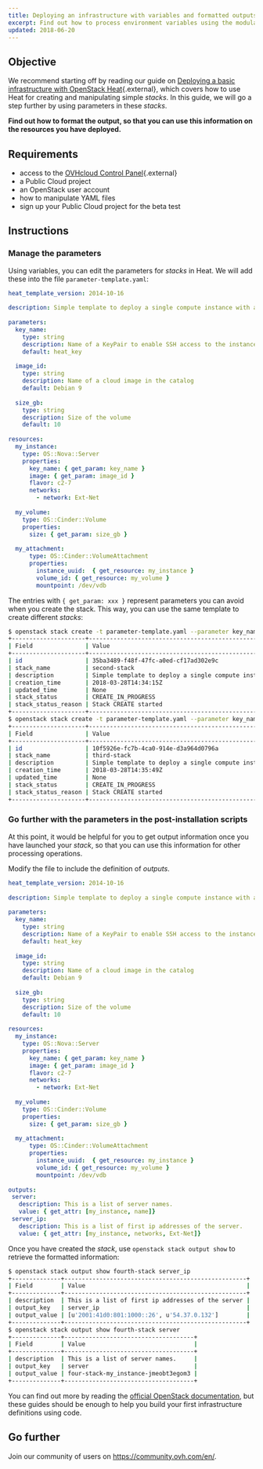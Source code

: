 ```yaml
---
title: Deploying an infrastructure with variables and formatted outputs using OpenStack Heat (BETA)
excerpt: Find out how to process environment variables using the modularity of Heat templates
updated: 2018-06-20
---
```


## Objective

We recommend starting off by reading our guide on [Deploying a basic infrastructure with OpenStack Heat](heat-openstack-deploy-infrastructure1.){.external}, which covers how to use Heat for creating and manipulating simple *stacks*. In this guide, we will go a step further by using parameters in these *stacks*.

**Find out how to format the output, so that you can use this information on the resources you have deployed.**

## Requirements

- access to the [OVHcloud Control Panel](https://ca.ovh.com/auth/?action=gotomanager&from=https://www.ovh.com/world/&ovhSubsidiary=we){.external}
- a Public Cloud project
- an OpenStack user account
- how to manipulate YAML files
- sign up your Public Cloud project for the beta test

## Instructions

### Manage the parameters

Using variables, you can edit the parameters for *stacks* in Heat. We will add these into the file `parameter-template.yaml`:

```yaml
heat_template_version: 2014-10-16
 
description: Simple template to deploy a single compute instance with an attached volume
 
parameters:
  key_name:
    type: string
    description: Name of a KeyPair to enable SSH access to the instance
    default: heat_key
 
  image_id:
    type: string
    description: Name of a cloud image in the catalog
    default: Debian 9
 
  size_gb:
    type: string
    description: Size of the volume
    default: 10
 
resources:
  my_instance:
    type: OS::Nova::Server
    properties:
      key_name: { get_param: key_name }
      image: { get_param: image_id }
      flavor: c2-7
      networks:
        - network: Ext-Net
 
  my_volume:
    type: OS::Cinder::Volume
    properties:
      size: { get_param: size_gb }
 
  my_attachment:
      type: OS::Cinder::VolumeAttachment
      properties:
        instance_uuid:  { get_resource: my_instance }
        volume_id: { get_resource: my_volume }
        mountpoint: /dev/vdb
```

The entries with `{ get_param: xxx }` represent parameters you can avoid when you create the stack. This way, you can use the same template to  create different *stacks*:

```sh
$ openstack stack create -t parameter-template.yaml --parameter key_name=heat_key --parameter image_id="Centos 7" --parameter size_gb=50 second-stack
+---------------------+-----------------------------------------------------------------------------+
| Field               | Value                                                                       |
+---------------------+-----------------------------------------------------------------------------+
| id                  | 35ba3489-f48f-47fc-a0ed-cf17ad302e9c                                        |
| stack_name          | second-stack                                                                |
| description         | Simple template to deploy a single compute instance with an attached volume |
| creation_time       | 2018-03-28T14:34:15Z                                                        |
| updated_time        | None                                                                        |
| stack_status        | CREATE_IN_PROGRESS                                                          |
| stack_status_reason | Stack CREATE started                                                        |
+---------------------+-----------------------------------------------------------------------------+
$ openstack stack create -t parameter-template.yaml --parameter key_name=heat_key --parameter image_id="Ubuntu 17.10" --parameter size_gb=10 third-stack
+---------------------+-----------------------------------------------------------------------------+
| Field               | Value                                                                       |
+---------------------+-----------------------------------------------------------------------------+
| id                  | 10f5926e-fc7b-4ca0-914e-d3a964d0796a                                        |
| stack_name          | third-stack                                                                 |
| description         | Simple template to deploy a single compute instance with an attached volume |
| creation_time       | 2018-03-28T14:35:49Z                                                        |
| updated_time        | None                                                                        |
| stack_status        | CREATE_IN_PROGRESS                                                          |
| stack_status_reason | Stack CREATE started                                                        |
+---------------------+-----------------------------------------------------------------------------+
```

### Go further with the parameters in the post-installation scripts

At this point, it would be helpful for you to get output information once you have launched your *stack*, so that you can use this information for other processing operations.

Modify the file to include the definition of *outputs*.

```yaml
heat_template_version: 2014-10-16
 
description: Simple template to deploy a single compute instance with an attached volume
 
parameters:
  key_name:
    type: string
    description: Name of a KeyPair to enable SSH access to the instance
    default: heat_key
 
  image_id:
    type: string
    description: Name of a cloud image in the catalog
    default: Debian 9
 
  size_gb:
    type: string
    description: Size of the volume
    default: 10
 
resources:
  my_instance:
    type: OS::Nova::Server
    properties:
      key_name: { get_param: key_name }
      image: { get_param: image_id }
      flavor: c2-7
      networks:
        - network: Ext-Net
 
  my_volume:
    type: OS::Cinder::Volume
    properties:
      size: { get_param: size_gb }
 
  my_attachment:
      type: OS::Cinder::VolumeAttachment
      properties:
        instance_uuid:  { get_resource: my_instance }
        volume_id: { get_resource: my_volume }
        mountpoint: /dev/vdb
 
outputs:
 server:
   description: This is a list of server names.
   value: { get_attr: [my_instance, name]}
 server_ip:
   description: This is a list of first ip addresses of the server.
   value: { get_attr: [my_instance, networks, Ext-Net]}
```

Once you have created the *stack*, use `openstack stack output show` to retrieve the formatted information:

```sh
$ openstack stack output show fourth-stack server_ip
+--------------+----------------------------------------------------+
| Field        | Value                                              |
+--------------+----------------------------------------------------+
| description  | This is a list of first ip addresses of the server |
| output_key   | server_ip                                          |
| output_value | [u'2001:41d0:801:1000::26', u'54.37.0.132']        |
+--------------+----------------------------------------------------+
$ openstack stack output show fourth-stack server
+--------------+-------------------------------------+
| Field        | Value                               |
+--------------+-------------------------------------+
| description  | This is a list of server names.     |
| output_key   | server                              |
| output_value | four-stack-my_instance-jmeobt3egom3 |
+--------------+-------------------------------------+
```

You can find out more by reading the [official OpenStack documentation](https://docs.openstack.org/heat/pike/template_guide/hot_spec.html), but these guides should be enough to help you build your first infrastructure definitions using code.

## Go further

Join our community of users on <https://community.ovh.com/en/>.
